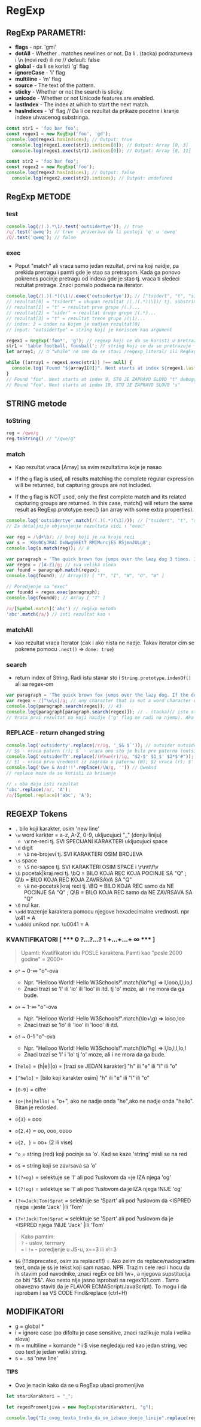 RegExp
======

## RegExp PARAMETRI:
* **flags** - npr. 'gmi'
* **dotAll** - Whether . matches newlines or not. Da li . (tacka) podrazumeva i \n (novi red) ili ne // default: false  
* **global** - da li se koristi 'g' flag  
* **ignoreCase** - 'i' flag
* **multiline** - 'm' flag
* **source** - The text of the pattern.  
* **sticky** - Whether or not the search is sticky.  
* **unicode** - Whether or not Unicode features are enabled.  
* **lastIndex** - The index at which to start the next match.  
* **hasIndices** - 'd' flag // Da li ce rezultat da prikaze pocetne i kranje indexe uhvacenog substringa.  
```js
const str1 = 'foo bar foo';
const regex1 = new RegExp('foo', 'gd');  
console.log(regex1.hasIndices); // Output: true  
  console.log(regex1.exec(str1).indices[0]); // Output: Array [0, 3]  
  console.log(regex1.exec(str1).indices[0]); // Output: Array [8, 11]  

const str2 = 'foo bar foo';
const regex2 = new RegExp('foo');
console.log(regex2.hasIndices); // Output: false
  console.log(regex2.exec(str2).indices); // Output: undefined
```



## RegExp METODE

### test
```js
console.log(/(.).*\1/.test('outsidertye')); // true
/q/.test('qweq'); // true - proverava da li postoji 'q' u 'qweq'
/Q/.test('qweq'); // false
```

### exec

* Poput "match" ali vraca samo jedan rezultat, prvi na koji naidje, pa prekida pretragu i pamti gde je stao sa pretragom. Kada ga ponovo pokrenes pocinje pretragu od indexa gde je stao tj. vraca ti sledeci rezultat pretrage. Znaci pomalo podseca na iterator.

```js
console.log(/(.)(.*)(\1)/.exec('outsidertye')); // ["tsidert", "t", "sider", "t", index: 2, input: "outsidertye", groups: undefined] - vraca Array
// rezultat[0] = "tsidert" = ukupan rezultat /(.)(.*)(\1)/ tj. substring koji pocinje i zavrsava sa istom slovom ('t') i sa bilo kojim karakterima izmedju ('sider')
// rezultat[1] = "t" = rezultat prve grupe /(.)...
// rezultat[2] = "sider" = rezultat druge grupe /(.*)...
// rezultat[3] = "t" = rezultat trece grupe /(\1)...
// index: 2 = index na kojem je nadjen rezultat[0]
// input: "outsidertye" = string koji je koriscen kao argument
```

```js
regex1 = RegExp('foo*', 'g'); // regexp koji ce da se koristi u pretrazi. Obavezno koristiti 'g' flag. RegExp objekti u sebi imaju parametar "lastIndex" koji se u ovom primeru koristi.
str1 = 'table football, foosball'; // string koji ce da se pretrazuje
let array1; // U "while" ne sme da se stavi /regexp_literal/ ili RegExp('konstruktor'). Zasto? Jer ce to da stvori beskonacni loop ako je nesto nasao. Zasto? Zato sto ce lastIndex property da se resetuje pri svakoj novoj iteraciji.

while ((array1 = regex1.exec(str1)) !== null) {
  console.log(`Found "${array1[0]}". Next starts at index ${regex1.lastIndex}, STO JE ZAPRAVO SLOVO "${str1[regex1.lastIndex]}"`);
}
// Found "foo". Next starts at index 9, STO JE ZAPRAVO SLOVO "t" debugger eval code:6:11
// Found "foo". Next starts at index 19, STO JE ZAPRAVO SLOVO "s"
```

## STRING metode

### toString

```js
reg = /qwe/g
reg.toString() // "/qwe/g"
```

### match 

* Kao rezultat vraca [Array] sa svim rezultatima koje je nasao

* If the `g` flag is used, all results matching the complete regular expression will be returned, but capturing groups are not included.
* If the `g` flag is NOT used, only the first complete match and its related capturing groups are returned. In this case, match() will return the same result as RegExp.prototype.exec() (an array with some extra properties).


```js
console.log('outsidertye'.match(/(.)(.*)(\1)/)); // ["tsidert", "t", "sider", "t", index: 2, input: "outsidertye", groups: undefined]
// Za detaljnije objasnjenje rezultata vidi ↑ "exec"

var reg = /\d+\b/; // broj koji je na kraju reci
var s = 'K8s0CyJRAI DxNwg98EtT RMIMurcjES R5jmnJULg8';
console.log(s.match(reg)); // 8

var paragraph = 'The quick brown fox jumps over the lazy dog 3 times. It barked. WOW!';
var regex = /[A-Z]/g; // sva velika slova
var found = paragraph.match(regex);
console.log(found); // Array(5) [ "T", "I", "W", "O", "W" ]

// Poredjenje sa "exec"
var foundd = regex.exec(paragraph);
console.log(foundd); // Array [ "T" ]
```

```js
/a/[Symbol.match]('abc') // regExp metoda 
'abc'.match(/a/) // isti rezultat kao ↑
```

### matchAll

* kao rezultat vraca Iterator (cak i ako nista ne nadje. Takav iterator cim se pokrene pomocu `.next()` => `done: true`)

### search 

* return index of String. Radi istu stavar sto i `String.prototype.indexOf()` ali sa regex-om

```js
var paragraph = 'The quick brown fox jumps over the lazy dog. If the dog barked, was it really lazy?';
var regex = /[^\w\s]/g; // any character that is not a word character or whitespace
console.log(paragraph.search(regex)); // 43
console.log(paragraph[paragraph.search(regex)]); // . (tacka)// isto sto i paragraph[0]
// Vraca prvi rezultat na koji naidje ('g' flag ne radi na njemu). Ako nema rezultata vraca -1.
```


### REPLACE - return changed string
```js
console.log('outsiderty'.replace(/r/ig, '_$& $`')); // outsider outsidety
// $& - vraca patern (r); $` - vraca ono sto je bilo pre paterna (outside)
console.log('outsiderTY'.replace(/(W)we(r)/ig, "$2-$' $1_$' $2*$'#")); // outsider TYTY
// $1 - vraca prvu vrednost iz zagrada u paternu (W); $2 vraca (r); $' vraca ono sto je pre paterna
console.log('Qwe & Asd!!!'.replace(/\W/g, '')) // QweAsd
// replace moze da se koristi za brisanje

// ↓ oba daju isti rezultat
'abc'.replace(/a/, 'A');
/a/[Symbol.replace]('abc', 'A');
```

## REGEXP Tokens
* `.` bilo koji karakter, osim 'new line'
* `\w` word karkter = a-z, A-Z, 0-9, ukljucujuci "_" (donju liniju)
  - `\W` ne-reci tj. SVI SPECIJANI KARAKTERI ukljucujuci space
* `\d` digit
  - `\D` ne-brojevi tj. SVI KARAKTERI OSIM BROJEVA
* `\s` space
  - `\S` ne-sapce tj. SVI KARAKTERI OSIM SPACE i \r\n\t\f\v
* `\b` pocetak|kraj reci tj. \bQ = BILO KOJA REC KOJA POCINJE SA "Q" ; Q\b = BILO KOJA REC KOJA ZAVRSAVA SA "Q"
  - `\B` ne-pocetak|kraj reci tj. \BQ = BILO KOJA REC samo da NE POCINJE SA "Q" ; Q\B = BILO KOJA REC samo da NE ZAVRSAVA SA "Q"
* `\0` nul kar.
* `\xdd` trazenje karaktera pomocu njegove hexadecimalne vrednosti. npr \x41 = A
* `\udddd` unikod npr. \u0041 = A

### KVANTIFIKATORI [ ***  **0**  ?…?…?  **1**  +…+…+  **∞**  *** ]

>
> Upamti: Kvatifikatori idu POSLE karaktera. Pamti kao "posle 2000 godine" = 2000+
>

* `o*` ~ 0-∞ "o"-ova
  - Npr. "Hellooo World! Hello W3Schools!".match(\lo*\g) => l,looo,l,l,lo,l 
  - Znaci trazi se 'l' ili 'lo' ili 'loo' ili itd. tj 'o' moze, ali i ne mora da ga bude.

* `o+` ~ 1-∞ "o"-ova
  - Npr. "Hellooo World! Hello W3Schools!".match(\lo+\g) => looo,loo
  - Znaci trazi se 'lo' ili 'loo' ili 'looo' ili itd.

* `o?` ~ 0-1 "o"-ova
  - Npr. "Hellooo World! Hello W3Schools!".match(\lo?\g) => l,lo,l,l,lo,l
  - Znaci trazi se 'l' i 'lo' tj 'o' moze, ali i ne mora da ga bude.

* `[helo]` = (h|e|l|o) = [trazi se JEDAN karakter] "h" ili "e" ili "l" ili "o"
* `[^helo]` = [bilo koji karakter osim] "h" ili "e" ili "l" ili "o"
* `[0-9]` = cifre
* `(o+|he|hello)` = "o+", ako ne nadje onda "he",ako ne nadje onda "hello". Bitan je redosled.
* `o{3}` = ooo
* `o{2,4}` = oo, ooo, oooo
* `o{2, }` = oo+ (2 ili vise)
* `^o` = string (red) koji pocinje sa 'o'. Kad se kaze 'string' misli se na red
* `o$` = string koji se zavrsava sa 'o'

* `l(?=og)` = selektuje se 'l' ali pod ?uslovom da =je IZA njega 'og'
* `l(?!og)` = selektuje se 'l' ali pod ?uslovom da je IZA njega !NIJE 'og'
* `(?<=Jack|Tom)Sprat` = selektuje se 'Spart' ali pod ?uslovom da \<ISPRED njega =jeste 'Jack' |ili 'Tom'
* `(?<!Jack|Tom)Sprat` = selektuje se 'Spart' ali pod ?uslovom da je \<ISPRED njega !NIJE 'Jack' |ili 'Tom'

> Kako pamtim:  
> `?` - uslov, terrnary  
> `=` i `!=` - poredjenje u JS-u, x==3 ili x!=3  

* `$&` (!!!deprecated, osim za replace!!!) = Ako zelim da replace/nadogradim text, onda je `$&` je tekst koji sam nasao. NPR. Trazim cele reci i hocu da ih stavim pod navodnike, znaci regEx ce biti \w+, a njegova supstitucija ce biti "$&". Ako nesto nije jasno isprobati na regex101.com . Tamo obavezno staviti da je FLAVOR ECMAScript(JavaScript). To mogu i da isprobam i sa VS CODE Find&replace (ctrl+H)

## MODIFIKATORI
* g = global  * 
* i = ignore case (po difoltu je case sensitive, znaci razlikuje mala i velika slova)  
* m = multiline = komande ^ i $ vise negledaju red kao jedan string, vec ceo text je jedan veliki string.  
* s = . sa 'new line'  


#### TIPS
* Ovo je nacin kako da se u RegExp ubaci promenljiva
```js
let stariKarakteri = "_";

let regexPromenljiva = new RegExp(stariKarakteri, "g");

console.log("Iz_ovog_texta_treba_da_se_izbace_donje_linije".replace(regexPromenljiva, " "))
```
